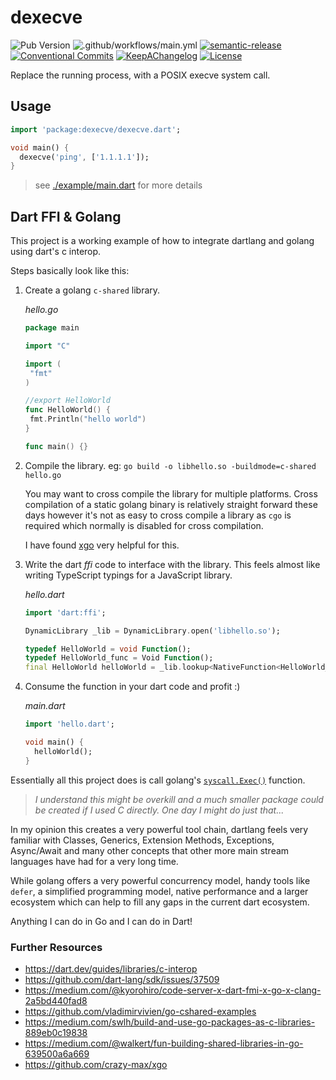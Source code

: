 # dexecve

![Pub Version](https://img.shields.io/pub/v/dexecve)
![.github/workflows/main.yml](https://github.com/brad-jones/dexecve/workflows/.github/workflows/main.yml/badge.svg?branch=master)
[![semantic-release](https://img.shields.io/badge/%20%20%F0%9F%93%A6%F0%9F%9A%80-semantic--release-e10079.svg)](https://github.com/semantic-release/semantic-release)
[![Conventional Commits](https://img.shields.io/badge/Conventional%20Commits-1.0.0-yellow.svg)](https://conventionalcommits.org)
[![KeepAChangelog](https://img.shields.io/badge/Keep%20A%20Changelog-1.0.0-%23E05735)](https://keepachangelog.com/)
[![License](https://img.shields.io/github/license/brad-jones/dexecve.svg)](https://github.com/brad-jones/dexecve/blob/master/LICENSE)

Replace the running process, with a POSIX execve system call.

## Usage

```dart
import 'package:dexecve/dexecve.dart';

void main() {
  dexecve('ping', ['1.1.1.1']);
}
```

> see [./example/main.dart](./example/main.dart) for more details

## Dart FFI & Golang

This project is a working example of how to integrate dartlang and golang using
dart's c interop.

Steps basically look like this:

1. Create a golang `c-shared` library.
   
   _hello.go_

   ```go
   package main
   
   import "C"
   
   import (
   	"fmt"
   )
   
   //export HelloWorld
   func HelloWorld() {
   	fmt.Println("hello world")
   }
   
   func main() {}
   ```

2. Compile the library. eg: `go build -o libhello.so -buildmode=c-shared hello.go`
   
   You may want to cross compile the library for multiple platforms.
   Cross compilation of a static golang binary is relatively straight forward
   these days however it's not as easy to cross compile a library as `cgo` is
   required which normally is disabled for cross compilation.

   I have found [xgo](https://github.com/crazy-max/xgo) very helpful for this.

3. Write the dart _ffi_ code to interface with the library. This feels almost
   like writing TypeScript typings for a JavaScript library.

   _hello.dart_

   ```dart
   import 'dart:ffi';
   
   DynamicLibrary _lib = DynamicLibrary.open('libhello.so');
   
   typedef HelloWorld = void Function();
   typedef HelloWorld_func = Void Function();
   final HelloWorld helloWorld = _lib.lookup<NativeFunction<HelloWorld_func>>('HelloWorld').asFunction();
   ```

4. Consume the function in your dart code and profit :)
   
   _main.dart_

   ```dart
   import 'hello.dart';

   void main() {
     helloWorld();
   }
   ```

Essentially all this project does is call golang's
[`syscall.Exec()`](https://golang.org/pkg/syscall/#Exec) function.

> _I understand this might be overkill and a much smaller package could be
> created if I used C directly. One day I might do just that..._

In my opinion this creates a very powerful tool chain, dartlang feels very
familiar with Classes, Generics, Extension Methods, Exceptions, Async/Await
and many other concepts that other more main stream languages have had for
a very long time.

While golang offers a very powerful concurrency model, handy tools like `defer`,
a simplified programming model, native performance and a larger ecosystem which
can help to fill any gaps in the current dart ecosystem.

Anything I can do in Go and I can do in Dart!

### Further Resources

- <https://dart.dev/guides/libraries/c-interop>
- <https://github.com/dart-lang/sdk/issues/37509>
- <https://medium.com/@kyorohiro/code-server-x-dart-fmi-x-go-x-clang-2a5bd440fad8>
- <https://github.com/vladimirvivien/go-cshared-examples>
- <https://medium.com/swlh/build-and-use-go-packages-as-c-libraries-889eb0c19838>
- <https://medium.com/@walkert/fun-building-shared-libraries-in-go-639500a6a669>
- <https://github.com/crazy-max/xgo>
